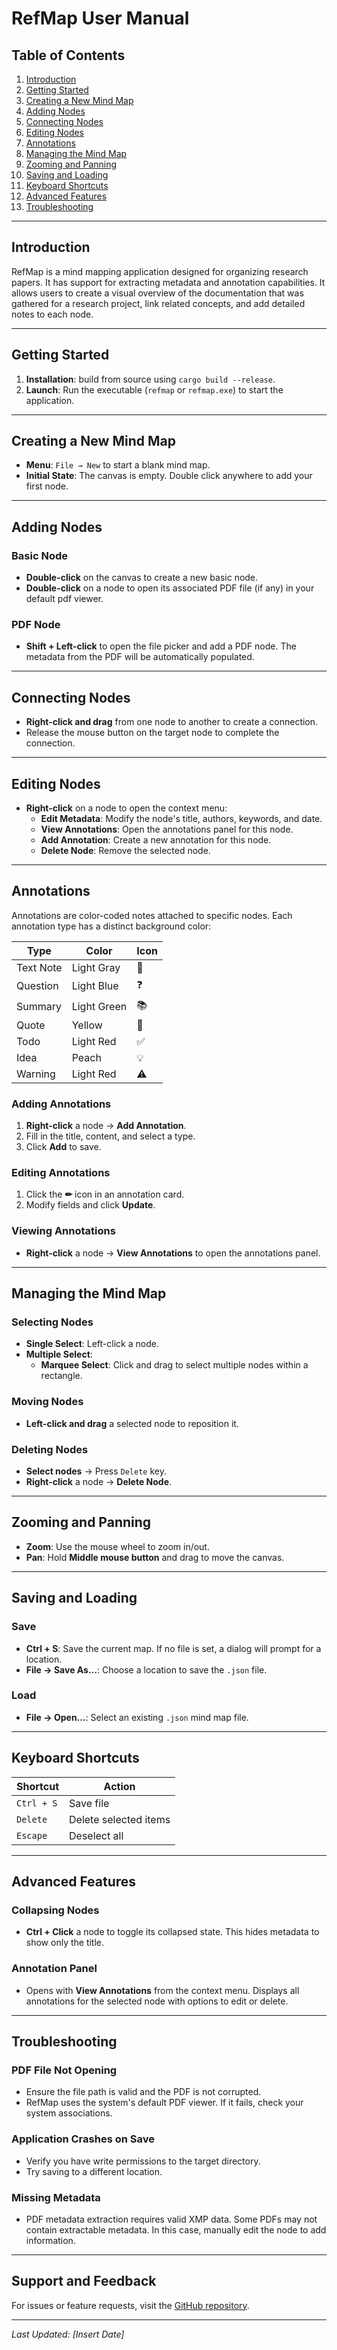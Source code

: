 # RefMap User Manual

## Table of Contents
1. [Introduction](#introduction)
2. [Getting Started](#getting-started)
3. [Creating a New Mind Map](#creating-a-new-mind-map)
4. [Adding Nodes](#adding-nodes)
5. [Connecting Nodes](#connecting-nodes)
6. [Editing Nodes](#editing-nodes)
7. [Annotations](#annotations)
8. [Managing the Mind Map](#managing-the-mind-map)
9. [Zooming and Panning](#zooming-and-panning)
10. [Saving and Loading](#saving-and-loading)
11. [Keyboard Shortcuts](#keyboard-shortcuts)
12. [Advanced Features](#advanced-features)
13. [Troubleshooting](#troubleshooting)

---

## Introduction
RefMap is a mind mapping application designed for organizing research papers. It has support for extracting metadata and annotation capabilities. 
It allows users to create a visual overview of the documentation that was gathered for a research project, link related concepts, and add detailed notes to each node.

---

## Getting Started
1. **Installation**: build from source using `cargo build --release`.
2. **Launch**: Run the executable (`refmap` or `refmap.exe`) to start the application.

---

## Creating a New Mind Map
- **Menu**: `File → New` to start a blank mind map.
- **Initial State**: The canvas is empty. Double click anywhere to add your first node.

---

## Adding Nodes
### Basic Node
- **Double-click** on the canvas to create a new basic node.
- **Double-click** on a node to open its associated PDF file (if any) in your default pdf viewer.

### PDF Node
- **Shift + Left-click** to open the file picker and add a PDF node. The metadata from the PDF will be automatically populated.

---

## Connecting Nodes
- **Right-click and drag** from one node to another to create a connection.
- Release the mouse button on the target node to complete the connection.

---

## Editing Nodes
- **Right-click** on a node to open the context menu:
    - **Edit Metadata**: Modify the node's title, authors, keywords, and date.
    - **View Annotations**: Open the annotations panel for this node.
    - **Add Annotation**: Create a new annotation for this node.
    - **Delete Node**: Remove the selected node.

---

## Annotations
Annotations are color-coded notes attached to specific nodes. Each annotation type has a distinct background color:

| Type      | Color       | Icon |
|-----------|-------------|------|
| Text Note | Light Gray  | 📝   |
| Question  | Light Blue  | ❓    |
| Summary   | Light Green | 📚   |
| Quote     | Yellow      | 📝   |
| Todo      | Light Red   | ✅    |
| Idea      | Peach       | 💡   |
| Warning   | Light Red   | ⚠️   |

### Adding Annotations
1. **Right-click** a node → **Add Annotation**.
2. Fill in the title, content, and select a type.
3. Click **Add** to save.

### Editing Annotations
1. Click the **✏** icon in an annotation card.
2. Modify fields and click **Update**.

### Viewing Annotations
- **Right-click** a node → **View Annotations** to open the annotations panel.

---

## Managing the Mind Map
### Selecting Nodes
- **Single Select**: Left-click a node.
- **Multiple Select**:
    - **Marquee Select**: Click and drag to select multiple nodes within a rectangle.

### Moving Nodes
- **Left-click and drag** a selected node to reposition it.

### Deleting Nodes
- **Select nodes** → Press `Delete` key.
- **Right-click** a node → **Delete Node**.

---

## Zooming and Panning
- **Zoom**: Use the mouse wheel to zoom in/out.
- **Pan**: Hold **Middle mouse button** and drag to move the canvas.

---

## Saving and Loading
### Save
- **Ctrl + S**: Save the current map. If no file is set, a dialog will prompt for a location.
- **File → Save As...**: Choose a location to save the `.json` file.

### Load
- **File → Open...**: Select an existing `.json` mind map file.

---

## Keyboard Shortcuts
| Shortcut   | Action                |
|------------|-----------------------|
| `Ctrl + S` | Save file             |
| `Delete`   | Delete selected items |
| `Escape`   | Deselect all          |

---

## Advanced Features
### Collapsing Nodes
- **Ctrl + Click** a node to toggle its collapsed state. This hides metadata to show only the title.

### Annotation Panel
- Opens with **View Annotations** from the context menu. Displays all annotations for the selected node with options to edit or delete.

---

## Troubleshooting
### PDF File Not Opening
- Ensure the file path is valid and the PDF is not corrupted.
- RefMap uses the system's default PDF viewer. If it fails, check your system associations.

### Application Crashes on Save
- Verify you have write permissions to the target directory.
- Try saving to a different location.

### Missing Metadata
- PDF metadata extraction requires valid XMP data. Some PDFs may not contain extractable metadata. In this case, manually edit the node to add information.

---

## Support and Feedback
For issues or feature requests, visit the [GitHub repository](https://github.com/yourusername/refmap).

---

*Last Updated: [Insert Date]*
